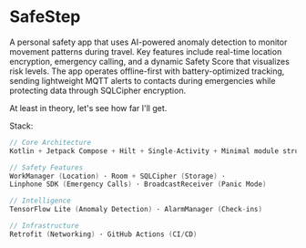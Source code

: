 # SafeStep
A personal safety app that uses AI-powered anomaly detection to monitor movement patterns during travel. Key features include real-time location encryption, emergency calling, and a dynamic Safety Score that visualizes risk levels. The app operates offline-first with battery-optimized tracking, sending lightweight MQTT alerts to contacts during emergencies while protecting data through SQLCipher encryption.

At least in theory, let's see how far I'll get.

Stack:
```kotlin
// Core Architecture
Kotlin + Jetpack Compose + Hilt + Single-Activity + Minimal module structure (app, core, features, data)

// Safety Features
WorkManager (Location) · Room + SQLCipher (Storage) · 
Linphone SDK (Emergency Calls) · BroadcastReceiver (Panic Mode)

// Intelligence
TensorFlow Lite (Anomaly Detection) · AlarmManager (Check-ins)

// Infrastructure
Retrofit (Networking) · GitHub Actions (CI/CD)
